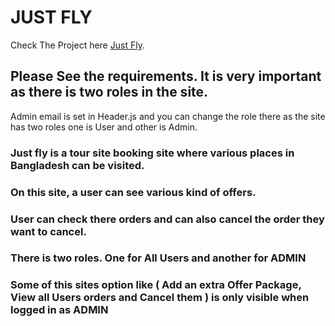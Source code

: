 # JUST FLY

Check The Project here [Just Fly](https://just-fly-9b8d3.web.app/).

## Please See the requirements. It is very important as there is two roles in the site.

Admin email is set in Header.js and you can change the role there as the site has two roles one is User and other is Admin.

### Just fly is a tour site booking site where various places in Bangladesh can be visited.

### On this site, a user can see various kind of offers.

### User can check there orders and can also cancel the order they want to cancel.

### There is two roles. One for All Users and another for ADMIN

### Some of this sites option like ( Add an extra Offer Package, View all Users orders and Cancel them ) is only visible when logged in as ADMIN
